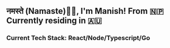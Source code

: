 <!--
**Eddie023/eddie023** is a ✨ _special_ ✨ repository because its `README.md` (this file) appears on your GitHub profile. -->

### <h2>नमस्ते (Namaste)🙏🏻, I'm Manish! From 🇳🇵 Currently residing in 🇦🇺

### <h3> Current Tech Stack: React/Node/Typescript/Go
